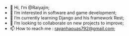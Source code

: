 - 👋 Hi, I’m @Raiyajin;
- 👀 I’m interested in software and game development;
- 🌱 I’m currently learning Django and his framework Rest;
- 💞️ I’m looking to collaborate on new projects to improve;
- 📫 How to reach me : rayanhaouas792@gmail.com;
